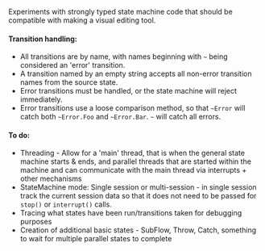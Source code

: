 Experiments with strongly typed state machine code that should be compatible with making a visual editing tool.

#### Transition handling:
* All transitions are by name, with names beginning with `~` being considered an 'error' transition.
* A transition named by an empty string accepts all non-error transition names from the source state.
* Error transitions must be handled, or the state machine will reject immediately.
* Error transitions use a loose comparison method, so that `~Error` will catch both `~Error.Foo` and `~Error.Bar`.
`~` will catch all errors.

#### To do:
* Threading - Allow for a 'main' thread, that is when the general state machine starts & ends, and
parallel threads that are started within the machine and can communicate with the main thread via
interrupts + other mechanisms
* StateMachine mode: Single session or multi-session - in single session track the current session data
so that it does not need to be passed for `stop()` or `interrupt()` calls.
* Tracing what states have been run/transitions taken for debugging purposes
* Creation of additional basic states - SubFlow, Throw, Catch, something to wait for multiple parallel states to complete